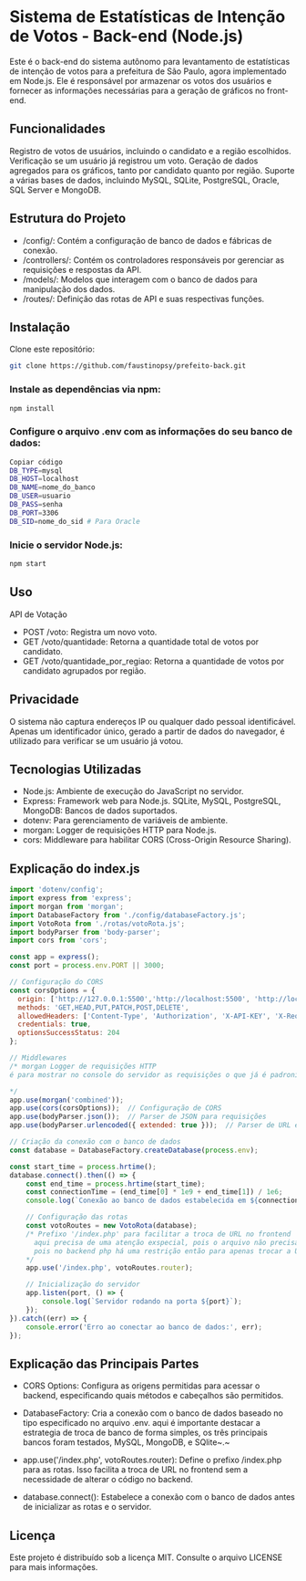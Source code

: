 # Sistema de Estatísticas de Intenção de Votos - Back-end (Node.js)
Este é o back-end do sistema autônomo para levantamento de estatísticas de intenção de votos para a prefeitura de São Paulo, agora implementado em Node.js. Ele é responsável por armazenar os votos dos usuários e fornecer as informações necessárias para a geração de gráficos no front-end.

## Funcionalidades
Registro de votos de usuários, incluindo o candidato e a região escolhidos.
Verificação se um usuário já registrou um voto.
Geração de dados agregados para os gráficos, tanto por candidato quanto por região.
Suporte a várias bases de dados, incluindo MySQL, SQLite, PostgreSQL, Oracle, SQL Server e MongoDB.
## Estrutura do Projeto
- /config/: Contém a configuração de banco de dados e fábricas de conexão.
- /controllers/: Contém os controladores responsáveis por gerenciar as requisições e respostas da API.
- /models/: Modelos que interagem com o banco de dados para manipulação dos dados.
- /routes/: Definição das rotas de API e suas respectivas funções.
## Instalação
Clone este repositório:

```bash
git clone https://github.com/faustinopsy/prefeito-back.git
```
### Instale as dependências via npm:

```bash
npm install
```

### Configure o arquivo .env com as informações do seu banco de dados:

```bash
Copiar código
DB_TYPE=mysql
DB_HOST=localhost
DB_NAME=nome_do_banco
DB_USER=usuario
DB_PASS=senha
DB_PORT=3306
DB_SID=nome_do_sid # Para Oracle

```
### Inicie o servidor Node.js:

```bash
npm start
```
## Uso
API de Votação
- POST /voto: Registra um novo voto.
- GET /voto/quantidade: Retorna a quantidade total de votos por candidato.
- GET /voto/quantidade_por_regiao: Retorna a quantidade de votos por candidato agrupados por região.

## Privacidade
O sistema não captura endereços IP ou qualquer dado pessoal identificável. Apenas um identificador único, gerado a partir de dados do navegador, é utilizado para verificar se um usuário já votou.

## Tecnologias Utilizadas
- Node.js: Ambiente de execução do JavaScript no servidor.
- Express: Framework web para Node.js.
SQLite, MySQL, PostgreSQL, MongoDB: Bancos de dados suportados.
- dotenv: Para gerenciamento de variáveis de ambiente.
- morgan: Logger de requisições HTTP para Node.js.
- cors: Middleware para habilitar CORS (Cross-Origin Resource Sharing).
## Explicação do index.js
````javascript
import 'dotenv/config'; 
import express from 'express';
import morgan from 'morgan';
import DatabaseFactory from './config/databaseFactory.js';
import VotoRota from './rotas/votoRota.js';
import bodyParser from 'body-parser';
import cors from 'cors';

const app = express();
const port = process.env.PORT || 3000;

// Configuração do CORS
const corsOptions = {
  origin: ['http://127.0.0.1:5500','http://localhost:5500', 'http://localhost:8088', 'http://127.0.0.1:8088'],
  methods: 'GET,HEAD,PUT,PATCH,POST,DELETE',
  allowedHeaders: ['Content-Type', 'Authorization', 'X-API-KEY', 'X-Requested-With', 'X-Custom-Header'],
  credentials: true,
  optionsSuccessStatus: 204
};

// Middlewares
/* morgan Logger de requisições HTTP
é para mostrar no console do servidor as requisições o que já é padronizado no PHP

*/
app.use(morgan('combined')); 
app.use(cors(corsOptions));  // Configuração de CORS
app.use(bodyParser.json());  // Parser de JSON para requisições
app.use(bodyParser.urlencoded({ extended: true }));  // Parser de URL encoded para requisições

// Criação da conexão com o banco de dados
const database = DatabaseFactory.createDatabase(process.env);

const start_time = process.hrtime();
database.connect().then(() => {
    const end_time = process.hrtime(start_time);
    const connectionTime = (end_time[0] * 1e9 + end_time[1]) / 1e6; 
    console.log(`Conexão ao banco de dados estabelecida em ${connectionTime}ms`);

    // Configuração das rotas
    const votoRoutes = new VotoRota(database);
    /* Prefixo '/index.php' para facilitar a troca de URL no frontend
      aqui precisa de uma atenção exspecial, pois o arquivo não precisa existir, é apenas o parametro na url
      pois no backend php há uma restrição então para apenas trocar a URL base no front pode trocar o backend trocando apenas uma linha sem outros ajustes
    */
    app.use('/index.php', votoRoutes.router); 

    // Inicialização do servidor
    app.listen(port, () => {
        console.log(`Servidor rodando na porta ${port}`);
    });
}).catch((err) => {
    console.error('Erro ao conectar ao banco de dados:', err);
});
````

## Explicação das Principais Partes
- CORS Options: Configura as origens permitidas para acessar o backend, especificando quais métodos e cabeçalhos são permitidos.

- DatabaseFactory: Cria a conexão com o banco de dados baseado no tipo especificado no arquivo .env. aqui é importante destacar a estrategia de troca de banco de forma simples, os três principais bancos foram testados, MySQL, MongoDB, e SQlite~.~

- app.use('/index.php', votoRoutes.router): Define o prefixo /index.php para as rotas. Isso facilita a troca de URL no frontend sem a necessidade de alterar o código no backend.

- database.connect(): Estabelece a conexão com o banco de dados antes de inicializar as rotas e o servidor.

## Licença
Este projeto é distribuído sob a licença MIT. Consulte o arquivo LICENSE para mais informações.